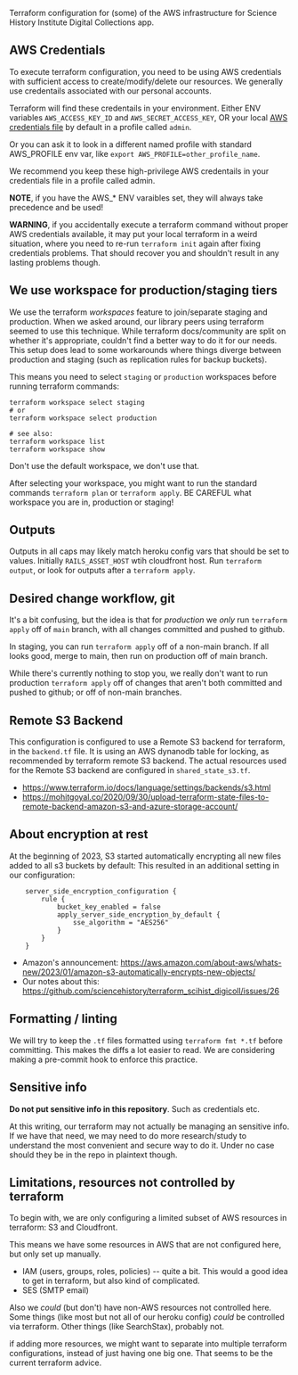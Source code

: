 Terraform configuration for (some) of the AWS infrastructure for Science History Institute Digital Collections app.

## AWS Credentials

To execute terraform configuration, you need to be using AWS credentials with sufficient access to create/modify/delete our resources. We generally use credentails associated with our personal accounts.

Terraform will find these credentails in your environment. Either ENV variables
`AWS_ACCESS_KEY_ID` and `AWS_SECRET_ACCESS_KEY`, OR your local [AWS credentials file](https://docs.aws.amazon.com/cli/latest/userguide/cli-configure-files.html#cli-configure-files-where) by default in a profile called `admin`.

Or you can ask it to look in a different named profile with standard AWS_PROFILE env var, like `export AWS_PROFILE=other_profile_name`.

We recommend you keep these high-privilege AWS credentails in your credentials file in a profile called admin.

**NOTE**, if you have the AWS_* ENV varaibles set, they will always take precedence and be used!

**WARNING**, if you accidentally execute a terraform command without proper AWS credentials available, it may put your local terraform in a weird situation, where you need to re-run `terraform init` again after fixing credentials problems.  That should recover you and shouldn't result in any lasting problems though.

## We use workspace for production/staging tiers

We use the terraform _workspaces_ feature to join/separate staging and production. When we asked around, our library peers using terraform seemed to use this technique. While terraform docs/community are split on whether it's appropriate, couldn't find a better way to do it for our needs.
This setup does lead to some workarounds where things diverge between production and staging (such as replication rules for backup buckets).

This means you need to select `staging` or `production` workspaces before running terraform commands:

```
terraform workspace select staging
# or
terraform workspace select production

# see also:
terraform workspace list
terraform workspace show
```

Don't use the default workspace, we don't use that.

After selecting your workspace, you might want to run the standard commands `terraform plan` or `terraform apply`. BE CAREFUL what workspace you are in, production or staging!

## Outputs

Outputs in all caps may likely match heroku config vars that should be set to values. Initially `RAILS_ASSET_HOST` wtih cloudfront host. Run `terraform output`, or look for outputs after a `terraform apply`.

## Desired change workflow, git

It's a bit confusing, but the idea is that for _production_ we *only* run `terraform apply` off of `main` branch, with all changes committed and pushed to github.

In staging, you can run `terraform apply` off of a non-main branch. If all looks good, merge to main, then run on production off of main branch.

While there's currently nothing to stop you, we really don't want to run production `terraform apply` off of changes that aren't both committed and pushed to github; or off of non-main branches.

## Remote S3 Backend

This configuration is configured to use a Remote S3 backend for terraform, in the `backend.tf` file. It is using an AWS dynanodb table for locking, as recommended by terraform remote S3 backend. The actual resources used for the Remote S3 backend are configured in `shared_state_s3.tf`.

* https://www.terraform.io/docs/language/settings/backends/s3.html
* https://mohitgoyal.co/2020/09/30/upload-terraform-state-files-to-remote-backend-amazon-s3-and-azure-storage-account/


## About encryption at rest

At the beginning of 2023, S3 started automatically encrypting all new files added to all s3 buckets by default:
This resulted in an additional setting in our configuration:

```
    server_side_encryption_configuration {
        rule {
            bucket_key_enabled = false
            apply_server_side_encryption_by_default {
                sse_algorithm = "AES256"
            }
        }
    }

```
* Amazon's announcement: https://aws.amazon.com/about-aws/whats-new/2023/01/amazon-s3-automatically-encrypts-new-objects/
* Our notes about this: https://github.com/sciencehistory/terraform_scihist_digicoll/issues/26

## Formatting / linting

We will try to keep the `.tf` files formatted using `terraform fmt *.tf` before committing. This makes the diffs a lot easier to read. We are considering making a pre-commit hook to enforce this practice.

## Sensitive info

**Do not put sensitive info in this repository**. Such as credentials etc.

At this writing, our terraform may not actually be managing an sensitive info. If we have that need, we may need to do more research/study to understand the most convenient and secure way to do it. Under no case should they be in the repo in plaintext though.

## Limitations, resources not controlled by terraform

To begin with, we are only configuring a limited subset of AWS resources in terraform: S3 and Cloudfront.

This means we have some resources in AWS that are not configured here, but only set up manually.

* IAM (users, groups, roles, policies) -- quite a bit. This would a good idea to get in terraform, but also kind of complicated.
* SES (SMTP email)

Also we *could* (but don't) have non-AWS resources not controlled here. Some things (like most but not all of our heroku config) *could* be controlled via terraform. Other things (like SearchStax), probably not.

if adding more resources, we might want to separate into multiple terraform configurations, instead of just having one big one. That seems to be the current terraform advice.
